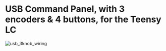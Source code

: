 # USB Command Panel, with 3 encoders & 4 buttons, for the Teensy LC


![usb_3knob_wiring](https://user-images.githubusercontent.com/17937334/45515838-5895be80-b777-11e8-8c05-aa1b6727117e.jpg)
